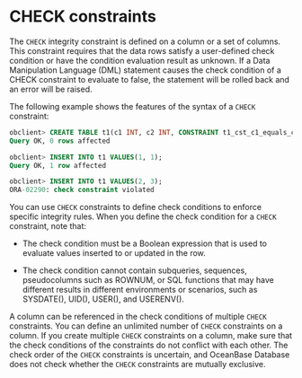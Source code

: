 # CHECK constraints

The `CHECK` integrity constraint is defined on a column or a set of columns. This constraint requires that the data rows satisfy a user-defined check condition or have the condition evaluation result as unknown. If a Data Manipulation Language (DML) statement causes the check condition of a CHECK constraint to evaluate to false, the statement will be rolled back and an error will be raised.

The following example shows the features of the syntax of a `CHECK` constraint:

```sql
obclient> CREATE TABLE t1(c1 INT, c2 INT, CONSTRAINT t1_cst_c1_equals_c2 CHECK(c1 = c2));
Query OK, 0 rows affected

obclient> INSERT INTO t1 VALUES(1, 1);
Query OK, 1 row affected

obclient> INSERT INTO t1 VALUES(2, 3);
ORA-02290: check constraint violated
```

You can use `CHECK` constraints to define check conditions to enforce specific integrity rules. When you define the check condition for a `CHECK` constraint, note that:

* The check condition must be a Boolean expression that is used to evaluate values inserted to or updated in the row.

* The check condition cannot contain subqueries, sequences, pseudocolumns such as ROWNUM, or SQL functions that may have different results in different environments or scenarios, such as SYSDATE(), UID(), USER(), and USERENV().

A column can be referenced in the check conditions of multiple `CHECK` constraints. You can define an unlimited number of `CHECK` constraints on a column. If you create multiple `CHECK` constraints on a column, make sure that the check conditions of the constraints do not conflict with each other. The check order of the `CHECK` constraints is uncertain, and OceanBase Database does not check whether the `CHECK` constraints are mutually exclusive.
